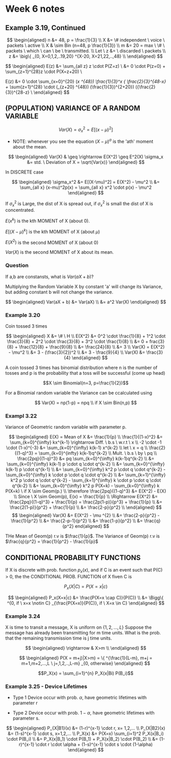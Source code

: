 # Week 6 notes

## Example 3.19, Continued

$$
\begin{aligned}
n &= 48, p = \frac{1}{3} \\
X &= \# independent \ voice \ packets \ active \\
X & \sim Bin (n=48, p \frac{1}{3}) \\
m &= 20 = max \ \# \ packets \ which \ can \ be \ transmitted. \\
Let \ z &= \ discarded \ packets \\
z &= \big\{ _{0, X=0,1,2,..19,20} ^{X-20, X=21,22,..,48}  \\
\end{aligned}
$$


$$
\begin{aligned}
E(z) &= \sum_{all z} z \cdot P(Z=z) \\
&= 0 \cdot P(z=0) + \sum_{z=1}^{28}z \cdot P(X=z+20) \\

E(z) &= 0 \cdot \sum_{x=0}^{20} (_x ^{48}) \frac{1}{3}^x { \frac{2}{3}^{48-x} + \sum_{z=1}^{28} \cdot (_{z+20} ^{48}) (\frac{1}{3})^{2+20}) ({\frac{2}{3})^{28-z} \\
\end{aligned}
$$

## (POPULATION) VARIANCE OF A RANDOM VARIABLE

$$Var(X) = \sigma_x^2 = E[(x-\mu)^2]$$

* NOTE: whenever you see the equation $(X-\mu)^a$ is the 'ath' moment about the mean.

$$
\begin{aligned}
Var(X) & \geq \rightarrow E(X^2) \geq E^2(X)
\sigma_x &= std. \ Deviation of X = \sqrt{Var(x)}
\end{aligned}
$$

In DISCRETE case

$$
\begin{aligned}
\sigma_x^2 &= E[(X-\mu)^2] = E(X^2) - \mu^2 \\
&= \sum_{all x} (x-mu)^2p(x) = \sum_{all x} x^2 \cdot p(x) - \mu^2
\end{aligned}
$$

If $\sigma_x^2$ is Large, the dist of X is spread out, if $\sigma_x^2$ is small the dist of X is concentrated.

$E(x^k)$ is the kth MOMENT of X (about 0).

$E[(X-\mu)^k]$ is the kth MOMENT of X (about $\mu$)

$E(X^2)$ is the second MOMENT of X (about 0)

$Var(X)$ is the second MOMENT of X about its mean.

### Question

If a,b are constansts, what is $Var(aX + b)$? 

Multiplying the Random Variable X by constant 'a' will change its Variance, but adding constant b will not change the variance.

$$
\begin{aligned}
Var(aX + b) &= Var(aX) \\
&= a^2 Var(X)
\end{aligned}
$$


### Example 3.20

Coin tossed 3 times 

$$
\begin{aligned}
X &= \# \ H \\
E(X^2) &= 0^2 \cdot \frac{1}{8} + 1^2 \cdot \frac{3}{8} + 2^2 \cdot \frac{3}{8} + 3^2 \cdot \frac{1}{8} \\
    &= 0 + frac{3}{8} + \frac{12}{8} + \frac{9}{8} \\
    &= \frac{24}{8} \\
    &= 3 \\
Var(X) = E(X^2) - \mu^2 \\
    &= 3 - (\frac{3}{2})^2 \\
    &= 3 - \frac{9}{4} \\
Var(X) &= \frac{3}{4}
\end{aligned}
$$

A coin tossed 3 times has binomial distribution where n is the number of tosses and p is the probability that a toss will be successful (come up head)

$$X \sim Binomial(n=3, p=\frac{1}{2})$$

For a Binomial random variable the Variance can be ccalculated using

$$
Var(X) = np(1-p) = npq \\
if X \sim Bin(n,p)
$$

### Exampl 3.22

Variance of Geometric random variable with parameter p.

$$
\begin{aligned}
E(X) = Mean of X &= \frac{1}{p} \\
\frac{1}{(1-x)^2} &= \sum_{k=0}^{\infty} kx^{k-1} \rightarrow Diff. \ b.s \ w.r.t \ x \\
-2 \cdot -1 \cdot (1-x)^{-3} &= \sum_{k=0}^{\infty} k(k-1) x^{k-2} \\
let \ x = q \\
\frac{2}{(1-q)^3} = \sum_{k=0}^{infty} k(k-1)q^{k-2} \\
Mult. \ b.s \ by \ pq \\
\frac{2pq}{(1-q)^3} &= pq \sum_{k=0}^{\infty} k(k-1)q^{k-2} \\
    &= \sum_{k=0}^{\infty} k(k-1) p \cdot q \cdot q^{k-2} \\
    &= \sum_{k=0}^{\infty} k(k-1) p \cdot q^{k-1} \\
    &= \sum_{k=0}^{\infty} k^2 p \cdot q \cdot q^{k-2} - \sum_{k=0}^{\infty} k \cdot p \cdot q \cdot q^{k-2} \\
    &= \sum_{k=1}^{\infty} k^2 p \cdot q \cdot q^{k-2} - \sum_{k=1}^{\infty} k \cdot p \cdot q \cdot q^{k-2} \\
    &= \sum_{k=0}^{\infty} k^2 p P(X=k) - \sum_{k=0}^{\infty} k P(X=k) \ if X \sim Geom(p.) \\
    \therefore \frac{2pq}{(1-q)^3} &= E(X^2) - E(X) \\
    Since \ X \sim Geom(p), E(x) = \frac{1}{p} \\
    \Rightarrow E(X^2) &= \frac{2pq}{(1-q)^3} + \frac{1}{p} = \frac{2p(1-p)}{p^3} + \frac{1}{p} \\
    &= \frac{2(1-p)}{p^2} + \frac{1}{p} \\
    &= \frac{2-p}{p^2} \\
\end{aligned}
$$
$$
\begin{aligned}
Var(X) &= E(X^2) - \mu ^{2} \\
    &= \frac{2-p}{p^2} - \frac{1}{p^2} \\
    &= \frac{2-p-1}{p^2} \\
    &= \frac{1-p}{p^2} \\
    &= \frac{q}{p^2}
end{aligned}
$$

THe Mean of Geom(p) r.v is $\frac{1}{p}$. The Variance of Geom(p) r.v is $\frac{q}{p^2} = \frac{1}{p^2} - \frac{1}{p}$

## CONDITIONAL PROBABILITY FUNCTIONS

If X is discrete with prob. function $p_x(x)$, and if C is an event such that P(C) > 0, the the CONDITIONAL PROB. FUNCTION of X fiven C is 

$$P_x(X|C) = P(X=x|c)$$

$$
\begin{aligned}
P_x(X=x|c) &= \frac{P(X=x \cap C)}{P(C)} \\
    &= \Bigg\{ ^{0, if \ x=x \notin C} _{\frac{P(X=x)}{P(C)}, if \ X=x \in C}
\end{aligned}
$$

### Example 3.24

X is time to transit a message, X is uniform on $\{ 1,2,..., L \}$ Suppose the message has already been transmitting for m time units. What is the prob. that the remaining transmission time is j time units.

$$
\begin{aligned}
\rightarrow & X>m \\
\end{aligned}
$$

$$
\begin{aligned}
P(X = m+j)|X>m) = \{ ^{\frac{1}{L-m}, m+j = m+1,m+2,...,L \ j=,1,2,..,L-m} _{0, otherwise}
\end{aligned}
$$

$$P_X(x) = \sum_{i=1}^{n} P_X(x|Bi) P(B_i)$$

### Example 3.25 - Device Lifetimes

* Type 1 Device occur with prob. $\alpha$, have geometric lifetimes with parameter r

* Type 2 Device occur with prob. $1-\alpha$, have geometric lifetimes with parameter s.

$$
\begin{aligned}
P_{X|B1}(x) &= (1-r)^{x-1} \cdot r, x= 1,2,... \\
P_{X|B2}(x) &= (1-s)^{x-1} \cdot s, x=1,2,... \\
P_X(x) &= P(X=x) \sum_{i=1}^2 P_X(x|B_i) \cdot P(B_i) \\
&= P_X(x|B_1) \cdot P(B_1) + P_X(x|B_2) \cdot P(B_2) \\
&= (1-r)^{x-1} \cdot r \cdot \alpha + (1-s)^{x-1} \cdot s \cdot (1-\alpha)
\end{aligned}
$$

